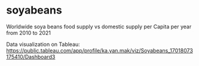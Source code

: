 # soyabeans
Worldwide soya beans food supply vs domestic supply per Capita per year from 2010 to 2021

Data visualization on Tableau: 
https://public.tableau.com/app/profile/ka.yan.mak/viz/Soyabeans_17018073175410/Dashboard3

